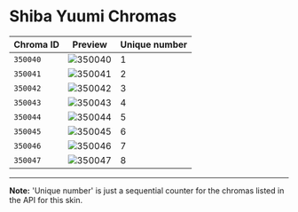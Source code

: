 # Shiba Yuumi Chromas

| Chroma ID | Preview | Unique number |
|---|---|---|
| `350040` | ![350040](https://raw.communitydragon.org/latest/plugins/rcp-be-lol-game-data/global/default/v1/champion-chroma-images/350/350040.png) | 1 |
| `350041` | ![350041](https://raw.communitydragon.org/latest/plugins/rcp-be-lol-game-data/global/default/v1/champion-chroma-images/350/350041.png) | 2 |
| `350042` | ![350042](https://raw.communitydragon.org/latest/plugins/rcp-be-lol-game-data/global/default/v1/champion-chroma-images/350/350042.png) | 3 |
| `350043` | ![350043](https://raw.communitydragon.org/latest/plugins/rcp-be-lol-game-data/global/default/v1/champion-chroma-images/350/350043.png) | 4 |
| `350044` | ![350044](https://raw.communitydragon.org/latest/plugins/rcp-be-lol-game-data/global/default/v1/champion-chroma-images/350/350044.png) | 5 |
| `350045` | ![350045](https://raw.communitydragon.org/latest/plugins/rcp-be-lol-game-data/global/default/v1/champion-chroma-images/350/350045.png) | 6 |
| `350046` | ![350046](https://raw.communitydragon.org/latest/plugins/rcp-be-lol-game-data/global/default/v1/champion-chroma-images/350/350046.png) | 7 |
| `350047` | ![350047](https://raw.communitydragon.org/latest/plugins/rcp-be-lol-game-data/global/default/v1/champion-chroma-images/350/350047.png) | 8 |

---

**Note:** 'Unique number' is just a sequential counter for the chromas listed in the API for this skin.